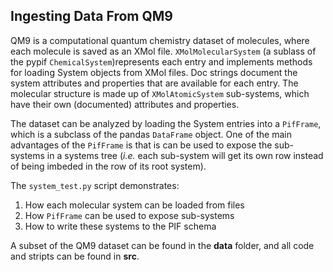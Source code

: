 ## Ingesting Data From QM9

QM9 is a computational quantum chemistry dataset of molecules, where each molecule is saved as an XMol file. `XMolMolecularSystem` (a sublass of the pypif `ChemicalSystem`)represents each entry and implements methods for loading System objects from XMol files. Doc strings document the system attributes and properties that are available for each entry. The molecular structure is made up of `XMolAtomicSystem` sub-systems, which have their own (documented) attributes and properties.

The dataset can be analyzed by loading the System entries into a `PifFrame`, which is a subclass of the pandas `DataFrame` object. One of the main advantages of the `PifFrame` is that is can be used to expose the sub-systems in a systems tree (*i.e.* each sub-system will get its own row instead of being imbeded in the row of its root system).

The `system_test.py` script demonstrates:
1. How each molecular system can be loaded from files
2. How `PifFrame` can be used to expose sub-systems
3. How to write these systems to the PIF schema

A subset of the QM9 dataset can be found in the **data** folder, and all code and stripts can be found in **src**.
